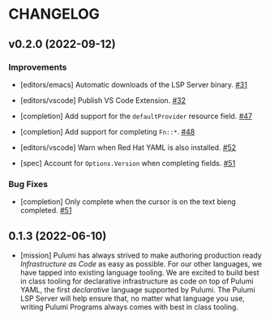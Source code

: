 # CHANGELOG

## v0.2.0 (2022-09-12)

### Improvements

- [editors/emacs] Automatic downloads of the LSP Server binary.
  [#31](https://github.com/pulumi/pulumi-lsp/pull/31)

- [editors/vscode] Publish VS Code Extension.
  [#32](https://github.com/pulumi/pulumi-lsp/pull/32)

- [completion] Add support for the `defaultProvider` resource field.
  [#47](https://github.com/pulumi/pulumi-lsp/pull/47)

- [completion] Add support for completing `Fn::*`.
  [#48](https://github.com/pulumi/pulumi-lsp/pull/48)

- [editors/vscode] Warn when Red Hat YAML is also installed.
  [#52](https://github.com/pulumi/pulumi-lsp/pull/52)

- [spec] Account for `Options.Version` when completing fields.
  [#51](https://github.com/pulumi/pulumi-lsp/pull/51)

### Bug Fixes

- [completion] Only complete when the cursor is on the text bieng completed.
  [#51](https://github.com/pulumi/pulumi-lsp/pull/51)

## 0.1.3 (2022-06-10)

- [mission] Pulumi has always strived to make authoring production ready _Infrastructure
  as Code_ as easy as possible. For our other languages, we have tapped into existing
  language tooling. We are excited to build best in class tooling for declarative
  infrastructure as code on top of Pulumi YAML, the first _declarative_ language supported
  by Pulumi. The Pulumi LSP Server will help ensure that, no matter what language you use,
  writing Pulumi Programs always comes with best in class tooling.
